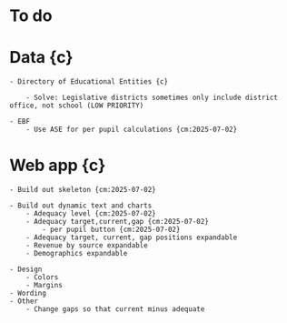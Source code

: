 # To do 

# Data {c}
    - Directory of Educational Entities {c}
        
        - Solve: Legislative districts sometimes only include district office, not school (LOW PRIORITY)

    - EBF
        - Use ASE for per pupil calculations {cm:2025-07-02}
# Web app {c}

    - Build out skeleton {cm:2025-07-02}

    - Build out dynamic text and charts
        - Adequacy level {cm:2025-07-02}
        - Adequacy target,current,gap {cm:2025-07-02}
            - per pupil button {cm:2025-07-02}
        - Adequacy target, current, gap positions expandable
        - Revenue by source expandable
        - Demographics expandable 
        
    - Design
        - Colors
        - Margins
    - Wording
    - Other
        - Change gaps so that current minus adequate




